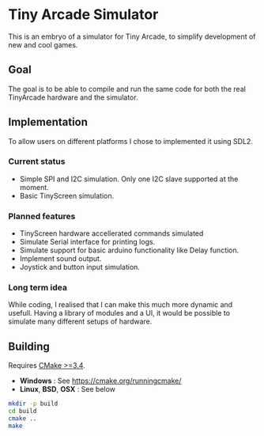 # Tiny Arcade Simulator

This is an embryo of a simulator for Tiny Arcade, to simplify development
of new and cool games.

## Goal

The goal is to be able to compile and run the same code for both the real
TinyArcade hardware and the simulator.

## Implementation

To allow users on different platforms I chose to implemented it using SDL2.


### Current status

 * Simple SPI and I2C simulation. Only one I2C slave supported at the moment.
 * Basic TinyScreen simulation.


### Planned features
 * TinyScreen hardware accellerated commands simulated
 * Simulate Serial interface for printing logs.
 * Simulate support for basic arduino functionality like Delay function.
 * Implement sound output.
 * Joystick and button input simulation.

### Long term idea

While coding, I realised that I can make this much more dynamic and usefull.
Having a library of modules and a UI, it would be possible to simulate many
different setups of hardware.

## Building

Requires [CMake >=3.4](https://cmake.org/).

* **Windows** : See https://cmake.org/runningcmake/
* **Linux**, **BSD**, **OSX** : See below

```bash
mkdir -p build
cd build
cmake ..
make
```
